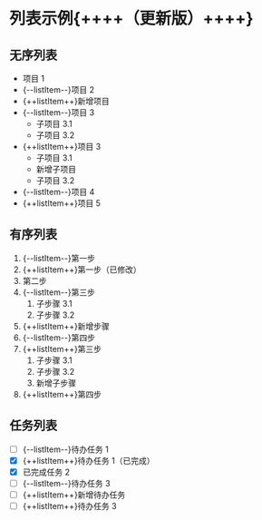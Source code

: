 # 列表示例{++++（更新版）++++}

## 无序列表

* 项目 1
* {--listItem--}项目 2
* {++listItem++}新增项目
* {--listItem--}项目 3
  * 子项目 3.1
  * 子项目 3.2
* {++listItem++}项目 3
  * 子项目 3.1
  * 新增子项目
  * 子项目 3.2
* {--listItem--}项目 4
* {++listItem++}项目 5

## 有序列表

1. {--listItem--}第一步
2. {++listItem++}第一步（已修改）
3. 第二步
4. {--listItem--}第三步
   1. 子步骤 3.1
   2. 子步骤 3.2
5. {++listItem++}新增步骤
6. {--listItem--}第四步
7. {++listItem++}第三步
   1. 子步骤 3.1
   2. 子步骤 3.2
   3. 新增子步骤
8. {++listItem++}第四步

## 任务列表

* [ ] {--listItem--}待办任务 1
* [x] {++listItem++}待办任务 1（已完成）
* [x] 已完成任务 2
* [ ] {--listItem--}待办任务 3
* [ ] {++listItem++}新增待办任务
* [ ] {++listItem++}待办任务 3
